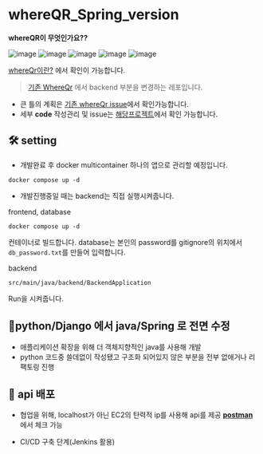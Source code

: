 # whereQR_Spring_version

**whereQR이 무엇인가요??**

![image](https://github.com/baeksoojin/whereQR_Spring_version/assets/74058047/ffeb7b21-9dce-4283-b739-f51d3272ac29)
![image](https://github.com/baeksoojin/whereQR_Spring_version/assets/74058047/c3a5fe3f-e35d-4e91-8c21-3b5952c4a042)
![image](https://github.com/baeksoojin/whereQR_Spring_version/assets/74058047/8ee698a5-b3d0-4840-8ca2-481a7a080abd)
![image](https://github.com/baeksoojin/whereQR_Spring_version/assets/74058047/e4109fce-aa20-4a31-a352-a73544e40498)
![image](https://github.com/baeksoojin/whereQR_Spring_version/assets/74058047/a06392c1-b880-432c-a31e-b670fda016fa)


[whereQr이란?](https://towering-beach-ce0.notion.site/whereQR-sprint1-2a8a1b1f9dba4ee697d6785cd8019f08?pvs=4 ) 에서 확인이 가능합니다.


> [기존 WhereQr](https://github.com/baeksoojin/whereQR) 에서 backend 부분을 변경하는 레포입니다.

- 큰 틀의 계획은 [ 기존 whereQr issue](https://github.com/baeksoojin/whereQR/issues/1)에서 확인가능합니다.
- 세부 **code** 작성관리 및 issue는 [해당프로젝트](https://github.com/baeksoojin/whereQR_Spring_version/projects?query=is%3Aopen)에서 확인 가능합니다.


## 🛠 setting

- 개발완료 후 docker multicontainer 하나의 앱으로 관리할 예정입니다.

```
docker compose up -d
```

- 개발진행중일 때는 backend는 직접 실행시켜줍니다.

frontend, database
```
docker compose up -d
```
컨테이너로 빌드합니다.
database는 본인의 password를 gitignore의 위치에서 ```db_password.txt```를 만들어 입력합니다.

backend
```
src/main/java/backend/BackendApplication 
```
Run을 시켜줍니다.

## 🎈python/Django 에서 java/Spring 로 전면 수정

- 애플리케이션 확장을 위해 더 객체지향적인 java를 사용해 개발
- python 코드중 쓸데없이 작성됐고 구조화 되어있지 않은 부분을 전부 없애거나 리팩토링 진행

## 🌱 api 배포

- 협업을 위해, localhost가 아닌 EC2의 탄력적 ip를 사용해 api를 제공
**[postman](https://documenter.getpostman.com/view/19525584/2s946fdY9k)** 에서 체크 가능

- CI/CD 구축 단계(Jenkins 활용)


